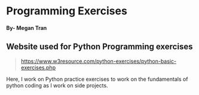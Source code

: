 # Programming Exercises

#### By- Megan Tran

## Website used for Python Programming exercises
>https://www.w3resource.com/python-exercises/python-basic-exercises.php

Here, I work on Python practice exercises to work on the fundamentals of python coding as I work on side projects. 
